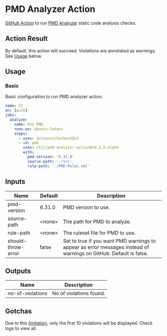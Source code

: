 # PMD Analyzer Action

[GitHub Action](https://github.com/features/actions) to run [PMD Analyzer](https://github.com/pmd/pmd) static code analysis checks.

## Action Result

By default, this action will succeed. Violations are annotated as warnings. See [Usage](#Usage) below.

## Usage

### Basic

Basic configuration to run PMD analyzer action.

```yaml
name: CI
on: [push]
jobs:
  analyze:
    name: Run PMD
    runs-on: ubuntu-latest
    steps:
      - uses: actions/checkout@v2
      - id: pmd
        uses: rtjl/pmd-analyzer-action@v0.1.5-alpha
        with:
          pmd-version: '6.31.0'
          source-path: './src'
          rule-path: './PMD.Rules.xml'
```

## Inputs

| Name | Default | Description |
|------|---------|-------------|
| pmd-version    | 6.31.0   | PMD version to use.
| source-path    | \<none>  | The path for PMD to analyze.
| rule-path      | \<none>  | The ruleset file for PMD to use.
| should-throw-error | false | Set to true if you want PMD warnings to appear as error messages instead of warnings on GitHub. Default is false.

## Outputs

| Name | Description |
|------|-------------|
| no-of-violations    | No of violations found.

## Gotchas

Due to this [limitation](https://github.community/t/annotation-limitation/17998), only the first 10 violations will be displayed. Check logs to view all.
